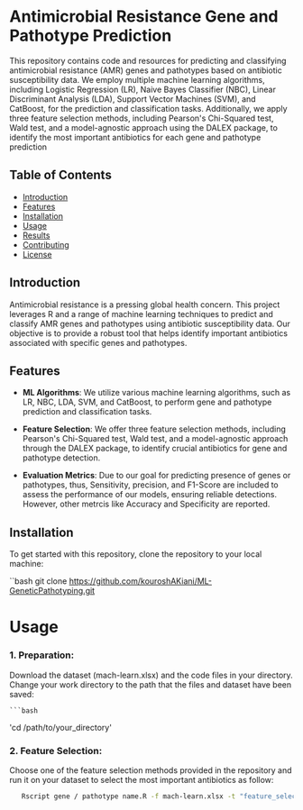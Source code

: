 # Antimicrobial Resistance Gene and Pathotype Prediction

This repository contains code and resources for predicting and classifying antimicrobial resistance (AMR) genes and pathotypes based on antibiotic susceptibility data. We employ multiple machine learning algorithms, including Logistic Regression (LR), Naive Bayes Classifier (NBC), Linear Discriminant Analysis (LDA), Support Vector Machines (SVM), and CatBoost, for the prediction and classification tasks. Additionally, we apply three feature selection methods, including Pearson's Chi-Squared test, Wald test, and a model-agnostic approach using the DALEX package, to identify the most important antibiotics for each gene and pathotype prediction

## Table of Contents

- [Introduction](#introduction)
- [Features](#features)
- [Installation](#installation)
- [Usage](#usage)
- [Results](#results)
- [Contributing](#contributing)
- [License](#license)

## Introduction

Antimicrobial resistance is a pressing global health concern. This project leverages R and a range of machine learning techniques to predict and classify AMR genes and pathotypes using antibiotic susceptibility data. Our objective is to provide a robust tool that helps identify important antibiotics associated with specific genes and pathotypes.

## Features

- **ML Algorithms**: We utilize various machine learning algorithms, such as LR, NBC, LDA, SVM, and CatBoost, to perform gene and pathotype prediction and classification tasks.

- **Feature Selection**: We offer three feature selection methods, including Pearson's Chi-Squared test, Wald test, and a model-agnostic approach through the DALEX package, to identify crucial antibiotics for gene and pathotype detection.

- **Evaluation Metrics**: Due to our goal for predicting presence of genes or pathotypes, thus, Sensitivity, precision, and F1-Score are included to assess the performance of our models, ensuring reliable detections. However, other metrcis like Accuracy and Specificity are reported.

## Installation

To get started with this repository, clone the repository to your local machine:

   ``bash
    git clone https://github.com/kouroshAKiani/ML-GeneticPathotyping.git

# Usage
### 1. Preparation:
 Download the dataset (mach-learn.xlsx) and the code files in your directory. Change your work directory to the path that the files and dataset have been saved:

    ```bash
   'cd /path/to/your_directory'

### 2. Feature Selection:
 Choose one of the feature selection methods provided in the repository and run it on your dataset to select the most important antibiotics as follow:

```bash
   Rscript gene / pathotype name.R -f mach-learn.xlsx -t "feature_selection" -m "feature selection method"



   
   


